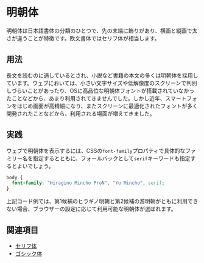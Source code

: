 # 明朝体

明朝体は日本語書体の分類のひとつで、先の末端に飾りがあり、横画と縦画で太さが違うことが特徴です。欧文書体ではセリフ体が相当します。

## 用法

長文を読むのに適しているとされ、小説など書籍の本文の多くは明朝体を採用しています。ウェブにおいては、小さい文字サイズや低解像度のスクリーンで判別しづらいことがあったり、OSに高品位な明朝体フォントが搭載されていなかったことなどから、あまり利用されてきませんでした。しかし近年、スマートフォンをはじめ画面が高精細になり、またスクリーンに最適化されたフォントが多く開発されたことなどから、利用される場面が増えてきました。

## 実践

ウェブで明朝体を表示するには、CSSの`font-family`プロパティで具体的なファミリー名を指定するとともに、フォールバックとして`serif`キーワードも指定するとよいでしょう。

```css
body {
  font-family: "Hiragino Mincho ProN", "Yu Mincho", serif;
}
```

上記コード例では、第1候補のヒラギノ明朝と第2候補の游明朝がともに利用できない場合、ブラウザーの設定に応じて利用可能な明朝体が選ばれます。

## 関連項目

- [セリフ体](./serif.md)
- [ゴシック体](./gothic.md)
